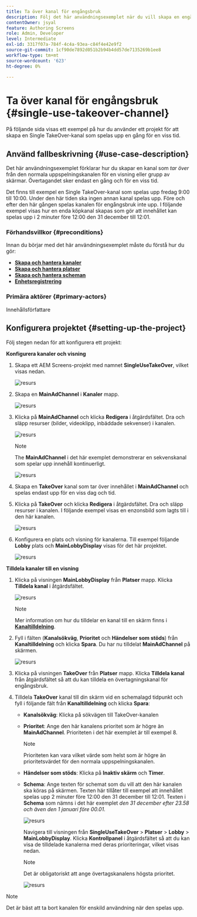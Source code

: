 ```yaml
---
title: Ta över kanal för engångsbruk
description: Följ det här användningsexemplet när du vill skapa en engångskanal för övertagande.
contentOwner: jsyal
feature: Authoring Screens
role: Admin, Developer
level: Intermediate
exl-id: 3317f07a-784f-4c4a-93ea-c84f4e42e9f2
source-git-commit: 1cf90de7892d051b2b94b4dd57de7135269b1ee8
workflow-type: tm+mt
source-wordcount: '623'
ht-degree: 0%

---
```


# Ta över kanal för engångsbruk {#single-use-takeover-channel}

På följande sida visas ett exempel på hur du använder ett projekt för att skapa en Single TakeOver-kanal som spelas upp en gång för en viss tid.

## Använd fallbeskrivning {#use-case-description}

Det här användningsexemplet förklarar hur du skapar en kanal som *tar över* från den normala uppspelningskanalen för en visning eller grupp av skärmar. Övertagandet sker endast en gång och för en viss tid.

Det finns till exempel en Single TakeOver-kanal som spelas upp fredag 9:00 till 10:00. Under den här tiden ska ingen annan kanal spelas upp. Före och efter den här gången spelas kanalen för engångsbruk inte upp. I följande exempel visas hur en enda köpkanal skapas som gör att innehållet kan spelas upp i 2 minuter före 12:00 den 31 december till 12:01.

### Förhandsvillkor {#preconditions}

Innan du börjar med det här användningsexemplet måste du förstå hur du gör:

* **[Skapa och hantera kanaler](managing-channels.md)**
* **[Skapa och hantera platser](managing-locations.md)**
* **[Skapa och hantera scheman](managing-schedules.md)**
* **[Enhetsregistrering](device-registration.md)**

### Primära aktörer {#primary-actors}

Innehållsförfattare

## Konfigurera projektet {#setting-up-the-project}

Följ stegen nedan för att konfigurera ett projekt:

**Konfigurera kanaler och visning**

1. Skapa ett AEM Screens-projekt med namnet **SingleUseTakeOver**, vilket visas nedan.

   ![resurs](assets/single-takeover1.png)

1. Skapa en **MainAdChannel** i **Kanaler** mapp.

   ![resurs](assets/single-takeover2.png)

1. Klicka på **MainAdChannel** och klicka **Redigera** i åtgärdsfältet. Dra och släpp resurser (bilder, videoklipp, inbäddade sekvenser) i kanalen.

   ![resurs](assets/single-takeover2.png)


   >[!NOTE]
   >The **MainAdChannel** i det här exemplet demonstrerar en sekvenskanal som spelar upp innehåll kontinuerligt.

   ![resurs](assets/single-takeover3.png)

1. Skapa en **TakeOver** kanal som tar över innehållet i **MainAdChannel** och spelas endast upp för en viss dag och tid.

1. Klicka på **TakeOver** och klicka **Redigera** i åtgärdsfältet. Dra och släpp resurser i kanalen. I följande exempel visas en enzonsbild som lagts till i den här kanalen.

   ![resurs](assets/single-takeover4.png)

1. Konfigurera en plats och visning för kanalerna. Till exempel följande **Lobby** plats och **MainLobbyDisplay** visas för det här projektet.

   ![resurs](assets/single-takeover5.png)

**Tilldela kanaler till en visning**

1. Klicka på visningen **MainLobbyDisplay** från **Platser** mapp. Klicka **Tilldela kanal** i åtgärdsfältet.

   ![resurs](assets/single-takeover6.png)

   >[!NOTE]
   >Mer information om hur du tilldelar en kanal till en skärm finns i **[Kanaltilldelning](channel-assignment.md)**.

1. Fyll i fälten (**Kanalsökväg**, **Prioritet** och **Händelser som stöds**) från **Kanaltilldelning** och klicka **Spara**. Du har nu tilldelat **MainAdChannel** på skärmen.

   ![resurs](assets/single-takeover7.png)

1. Klicka på visningen **TakeOver** från **Platser** mapp. Klicka **Tilldela kanal** från åtgärdsfältet så att du kan tilldela en övertagningskanal för engångsbruk.

1. Tilldela **TakeOver** kanal till din skärm vid en schemalagd tidpunkt och fyll i följande fält från **Kanaltilldelning** och klicka **Spara**:

   * **Kanalsökväg**: Klicka på sökvägen till TakeOver-kanalen
   * **Prioritet**: Ange den här kanalens prioritet som är högre än **MainAdChannel**. Prioriteten i det här exemplet är till exempel 8.

     >[!NOTE]
     >Prioriteten kan vara vilket värde som helst som är högre än prioritetsvärdet för den normala uppspelningskanalen.
   * **Händelser som stöds**: Klicka på **Inaktiv skärm** och **Timer**.
   * **Schema**: Ange texten för schemat som du vill att den här kanalen ska köras på skärmen. Texten här tillåter till exempel att innehållet spelas upp 2 minuter före 12:00 den 31 december till 12:01. Texten i **Schema** som nämns i det här exemplet *den 31 december efter 23.58 och även den 1 januari före 00.01*.

     ![resurs](assets/single-takeover8.png)

     Navigera till visningen från **SingleUseTakeOver** > **Platser** > **Lobby** > **MainLobbyDisplay**. Klicka **Kontrollpanel** i åtgärdsfältet så att du kan visa de tilldelade kanalerna med deras prioriteringar, vilket visas nedan.

     >[!NOTE]
     >Det är obligatoriskt att ange övertagskanalens högsta prioritet.

     ![resurs](assets/single-takeover9.png)

>[!NOTE]
>
>Det är bäst att ta bort kanalen för enskild användning när den spelas upp.
